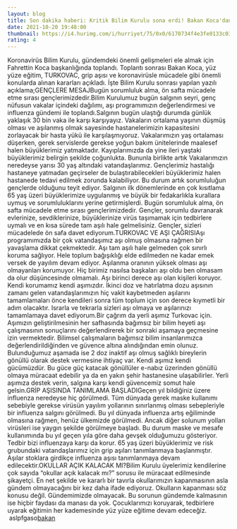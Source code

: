 ```yaml
--- 
layout: blog
title: Son dakika haberi: Kritik Bilim Kurulu sona erdi! Bakan Koca'dan gençlere flaş çağrı
date: 2021-10-20 19:48:00
thumbnail: https://i4.hurimg.com/i/hurriyet/75/0x0/6170734f4e3fe0133c031147.jpg
rating: 4
---
```

Koronavirüs Bilim Kurulu, gündemdeki önemli gelişmeleri ele almak için Fahrettin Koca başkanlığında toplandı. Toplantı sonrası Bakan Koca, yüz yüze eğitim, TURKOVAC, grip aşısı ve koronavirüsle mücadele gibi önemli konularda alınan kararları açıkladı. İşte Bilim Kurulu sonrası yapılan yazılı açıklama;GENÇLERE MESAJBugün sorumluluk alma, ön safta mücadele etme sırası gençlerimizdedir.Bilim Kurulumuz bugün salgının seyri, genç nüfusun vakalar içindeki dağılımı, aşı programımızın değerlendirmesi ve influenza gündemi ile toplandı.Salgının bugün ulaştığı durumda günlük yaklaşık 30 bin vaka ile karşı karşıyayız. Vakaların ortalama yaşının düşmüş olması ve aşılanmış olmak sayesinde hastanelerimizin kapasitesini zorlayacak bir hasta yükü ile karşılaşmıyoruz. Vakalarımızın yaş ortalaması düşerken, gerek servislerde gerekse yoğun bakım ünitelerinde maalesef halen büyüklerimiz yatmaktadır. Kayıplarımızda da yine ileri yaştaki büyüklerimiz belirgin şekilde çoğunlukta. Bununla birlikte artık Vakalarımızın neredeyse yarısı 30 yaş altındaki vatandaşlarımız. Gençlerimiz hastalığı hastaneye yatmadan geçirseler de bulaştırabilecekleri büyüklerimiz halen hastanede tedavi edilmek zorunda kalabiliyor. Bu durum artık sorumluluğun gençlerde olduğunu teyit ediyor. Salgının ilk dönemlerinde en çok kısıtlama 65 yaş üzeri büyüklerimize uygulanmış ve büyük bir fedakarlıkla kurallara uymuş ve sorumluluklarını yerine getirmişlerdi. Bugün sorumluluk alma, ön safta mücadele etme sırası gençlerimizdedir. Gençler, sorumlu davranarak evlerinize, sevdiklerinize, büyüklerinize virüs taşımamak için tedbirlere uymalı ve en kısa sürede tam aşılı hale gelmelisiniz. Gençler, sizleri mücadelede ön safa davet ediyorum.TURKOVAC VE AŞI ÇAĞRISIAşı programımızda bir çok vatandaşımız aşı olmuş olmasına rağmen bir yavaşlama dikkat çekmektedir. Aşı tam aşılı hale gelmeden çok sınırlı koruma sağlıyor. Hele toplum bağışıklığı elde edilmeden ne kadar emek versek de yayılım devam ediyor. Aşılanma oranının yüksek olması aşı olmayanları korumuyor. Hiç birimiz nasılsa başkaları aşı oldu ben olmasam da olur düşüncesinde olmamalı. Aşı birinci derece aşı olan kişileri koruyor. Kendi korumamız kendi aşımızdır. İkinci doz ve hatırlatma dozu aşısının zamanı gelen vatandaşlarımızın hiç vakit kaybetmeden aşılarını tamamlamaları önce kendileri sonra tüm toplum için son derece kıymetli bir adım olacaktır. Israrla ve tekrarla sizleri aşı olmaya ve aşılarınızı tamamlamaya davet ediyorum.Bir çağrım da yerli aşımız Turkovac için. Aşımızın geliştirilmesinin her safhasında bağımsız bir bilim heyeti aşı çalışmasının sonuçlarını değerlendirerek bir sonraki aşamaya geçmesine izin vermektedir. Bilimsel çalışmaların bağımsız bilim insanlarımızca değerlendirildiğinden ve güvence altına alındığından emin olunuz. Bulunduğumuz aşamada ise 2 doz inaktif aşı olmuş sağlıklı bireylerin gönüllü olarak destek vermesine ihtiyaç var. Kendi aşımız kendi gücümüzdür. Bu güce güç katacak gönüllüler e-nabız üzerinden gönüllü olmaya müracaat edebilir ya da en yakın şehir hastanesine ulaşabilirler. Yerli aşımıza destek verin, salgına karşı kendi güvencemiz somut hale gelsin.GRİP AŞISINDA TANIMLAMA BAŞLADIGeçen yıl bildiğiniz üzere influenza neredeyse hiç görülmedi. Tüm dünyada gerek maske kullanımı sebebiyle gerekse virüsün yayılım yollarının sınırlanmış olması sebepleriyle bir influenza salgını görülmedi. Bu yıl dünyada influenza artış eğiliminde olmasına rağmen, henüz ülkemizde görülmedi. Ancak diğer solunum yolları virüsleri ise yaygın şekilde görülmeye başladı. Bu durum maske ve mesafe kullanımında bu yıl geçen yıla göre daha gevşek olduğumuzu gösteriyor. Tedbir bizi influenzaya karşı da korur. 65 yaş üzeri büyüklerimiz ve risk grubundaki vatandaşlarımız için grip aşıları tanımlanmaya başlanmıştır. Aşılar stoklara girdikçe influenza aşısı tanımlanmaya devam edilecektir.OKULLAR AÇIK KALACAK MI?Bilim Kurulu üyelerimiz kendilerine çok sayıda “okullar açık kalacak mı?” sorusu ile müracaat edilmesinde şikayetçi. En net şekilde ve kararlı bir tavırla okullarımızın kapanmasının asla gündem olmayacağını bir kez daha ifade ediyoruz. Okulların kapanması söz konusu değil. Gündemimizde olmayacak. Bu sorunun gündemde kalmasının ise hiçbir faydası da manası da yok. Çocuklarımızı koruyarak, tedbirlere uyarak eğitimin her kademesinde yüz yüze eğitime devam edeceğiz.</br>&nbsp;aslpfgaso<a href="https://www.tuccar.de/product/schutzglas-9h-kompatibel-mit-iphone-13-pro-max-displayschutzfolie-panzerfolie-passgenau-glas">bakan</a>